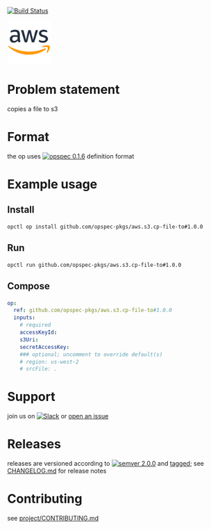 [![Build Status](https://travis-ci.org/opspec-pkgs/aws.s3.cp-file-to.svg?branch=master)](https://travis-ci.org/opspec-pkgs/aws.s3.cp-file-to)

<img src="icon.svg" alt="icon" height="100px">

# Problem statement

copies a file to s3

# Format

the op uses [![opspec 0.1.6](https://img.shields.io/badge/opspec-0.1.6-brightgreen.svg?colorA=6b6b6b&colorB=fc16be)](https://opspec.io/0.1.6) definition format

# Example usage

## Install

```shell
opctl op install github.com/opspec-pkgs/aws.s3.cp-file-to#1.0.0
```

## Run

```
opctl run github.com/opspec-pkgs/aws.s3.cp-file-to#1.0.0
```

## Compose

```yaml
op:
  ref: github.com/opspec-pkgs/aws.s3.cp-file-to#1.0.0
  inputs:
    # required
    accessKeyId:
    s3Uri:
    secretAccessKey:
    ### optional; uncomment to override default(s)
    # region: us-west-2
    # srcFile: .
```

# Support

join us on
[![Slack](https://opctl-slackin.herokuapp.com/badge.svg)](https://opctl-slackin.herokuapp.com/)
or
[open an issue](https://github.com/opspec-pkgs/aws.s3.cp-file-to/issues)

# Releases

releases are versioned according to
[![semver 2.0.0](https://img.shields.io/badge/semver-2.0.0-brightgreen.svg)](http://semver.org/spec/v2.0.0.html)
and [tagged](https://git-scm.com/book/en/v2/Git-Basics-Tagging); see
[CHANGELOG.md](CHANGELOG.md) for release notes

# Contributing

see
[project/CONTRIBUTING.md](https://github.com/opspec-pkgs/project/blob/master/CONTRIBUTING.md)
